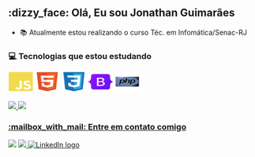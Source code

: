 <h2> :dizzy_face: Olá, Eu sou Jonathan Guimarães</h2>

- :books: Atualmente estou realizando o curso Téc. em Infomática/Senac-RJ


<h3>💻 Tecnologias que estou estudando</h3>
<div  style="display: inline_block">
     <img  alt="Jonathan-Js" height="40" width="50" src="https://raw.githubusercontent.com/devicons/devicon/master/icons/javascript/javascript-plain.svg">
     <img  alt="Jonathan-HTML" height="40" width="50" src="https://raw.githubusercontent.com/devicons/devicon/master/icons/html5/html5-original.svg">
     <img  alt="Jonathan-CSS" height="40" width="50" src="https://raw.githubusercontent.com/devicons/devicon/master/icons/css3/css3-original.svg">
      <img  alt="Jonathan-Bootstrap" height="40" width="50" src="https://raw.githubusercontent.com/devicons/devicon/master/icons/bootstrap/bootstrap-original.svg">
      <img  alt="Jonathan-Bootstrap" height="40" width="50" src="https://raw.githubusercontent.com/devicons/devicon/master/icons/php/php-original.svg">

</div>
<br>
<div>
  <a href="https://github.com/JonathanGuimarae3s">
  <img height="120px" src="https://github-readme-stats.vercel.app/api?username=JonathanGuimarae3s&show_icons=true&theme=merko&include_all_commits=true&count_private=true"/>
  <img height="120px" src="https://github-readme-stats.vercel.app/api/top-langs/?username=JonathanGuimarae3s&layout=compact&langs_count=7&theme=merko"/>
</div>

<h3>:mailbox_with_mail: Entre em contato comigo</h3>
<div>
   <a href="mailto:guimaraesjonathan92@gmail.com" target="_blank"><img src="https://img.shields.io/badge/Gmail-D14836?style=for-the-badge&logo=gmail&logoColor=white"></a>
   <a href="https://www.instagram.com/jonathanguimaraeslo/" target="_blank"><img src="https://img.shields.io/badge/Instagram-E4405F?style=for-the-badge&logo=instagram&logoColor=white"> </a>
   <a href="https://www.linkedin.com/in/jonathan-guimar%C3%A3es-984b69219/"><img src="https://img.shields.io/badge/LinkedIn-282C34?logo=linkedin&logoColor=white" alt="LinkedIn logo" title="LinkedIn" height="28"></a>

</div>
